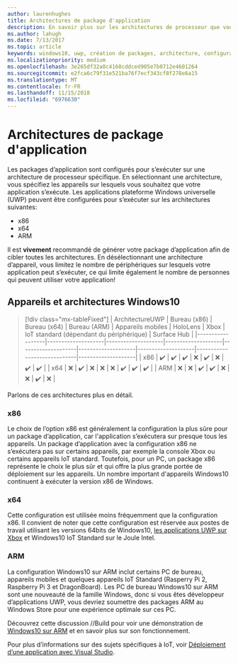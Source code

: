 ```yaml
---
author: laurenhughes
title: Architectures de package d'application
description: En savoir plus sur les architectures de processeur que vous devez utiliser lorsque vous générez votre package d’application UWP.
ms.author: lahugh
ms.date: 7/13/2017
ms.topic: article
keywords: windows10, uwp, création de packages, architecture, configuration de package
ms.localizationpriority: medium
ms.openlocfilehash: 3e265df32a8c4168cddced905e7b0712e4601264
ms.sourcegitcommit: e2fca6c79f31e521ba76f7ecf343cf8f278e6a15
ms.translationtype: MT
ms.contentlocale: fr-FR
ms.lasthandoff: 11/15/2018
ms.locfileid: "6976630"
---
```

# <a name="app-package-architectures"></a>Architectures de package d'application

Les packages d’application sont configurés pour s’exécuter sur une architecture de processeur spécifique. En sélectionnant une architecture, vous spécifiez les appareils sur lesquels vous souhaitez que votre application s’exécute. Les applications plateforme Windows universelle (UWP) peuvent être configurées pour s’exécuter sur les architectures suivantes:
- x86
- x64
- ARM

Il est **vivement** recommandé de générer votre package d’application afin de cibler toutes les architectures. En désélectionnant une architecture d’appareil, vous limitez le nombre de périphériques sur lesquels votre application peut s’exécuter, ce qui limite également le nombre de personnes qui peuvent utiliser votre application!

## <a name="windows-10-devices-and-architectures"></a>Appareils et architectures Windows10

> [!div class="mx-tableFixed"]
| ArchitectureUWP | Bureau (x86)      | Bureau (x64)      | Bureau (ARM)      | Appareils mobiles             | HoloLens           | Xbox               | IoT standard (dépendant du périphérique) | Surface Hub        |
|------------------|--------------------|--------------------|--------------------|--------------------|--------------------|--------------------|-----------------------------|--------------------|
| x86              | :heavy_check_mark: | :heavy_check_mark: | :heavy_check_mark: | :x:                | :heavy_check_mark: | :x:                | :heavy_check_mark:          | :heavy_check_mark: |
| x64              | :x:                | :heavy_check_mark: | :x:                | :x:                | :x:                | :heavy_check_mark: | :heavy_check_mark:          | :heavy_check_mark: |
| ARM              | :x:                | :x:                | :heavy_check_mark: | :heavy_check_mark: | :x:                | :x:                | :heavy_check_mark:          | :x:                |
 

Parlons de ces architectures plus en détail. 

### <a name="x86"></a>x86
Le choix de l’option x86 est généralement la configuration la plus sûre pour un package d’application, car l'application s’exécutera sur presque tous les appareils. Un package d’application avec la configuration x86 ne s’exécutera pas sur certains appareils, par exemple la console Xbox ou certains appareils IoT standard. Toutefois, pour un PC, un package x86 représente le choix le plus sûr et qui offre la plus grande portée de déploiement sur les appareils. Un nombre important d'appareils Windows10 continuent à exécuter la version x86 de Windows. 

### <a name="x64"></a>x64
Cette configuration est utilisée moins fréquemment que la configuration x86. Il convient de noter que cette configuration est réservée aux postes de travail utilisant les versions 64bits de Windows10, [les applications UWP sur Xbox](https://docs.microsoft.com/windows/uwp/xbox-apps/system-resource-allocation) et Windows10 IoT Standard sur le Joule Intel.

### <a name="arm"></a>ARM
La configuration Windows10 sur ARM inclut certains PC de bureau, appareils mobiles et quelques appareils IoT Standard (Rasperry Pi 2, Raspberry Pi 3 et DragonBoard). Les PC de bureau Windows10 sur ARM sont une nouveauté de la famille Windows, donc si vous êtes développeur d’applications UWP, vous devriez soumettre des packages ARM au Windows Store pour une expérience optimale sur ces PC. 

Découvrez cette discussion //Build pour voir une démonstration de [Windows10 sur ARM](https://channel9.msdn.com/Events/Build/2017/P4171) et en savoir plus sur son fonctionnement. 

Pour plus d’informations sur des sujets spécifiques à IoT, voir [Déploiement d’une application avec Visual Studio](https://developer.microsoft.com/windows/iot/Docs/AppDeployment).
